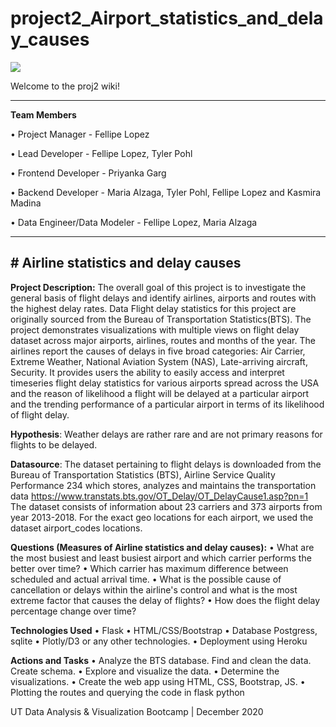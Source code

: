 # project2_Airport_statistics_and_delay_causes

![](https://github.com/Pg-git27/project2---Airport-statistics-and-delay-causes/blob/main/static/images/delayimage.jpg)

Welcome to the proj2 wiki!

***
**Team Members**

•	Project Manager - Fellipe Lopez

•	Lead Developer - Fellipe Lopez, Tyler Pohl

•	Frontend Developer - Priyanka Garg 

•	Backend Developer - Maria Alzaga, Tyler Pohl, Fellipe Lopez and Kasmira Madina

•	Data Engineer/Data Modeler - Fellipe Lopez, Maria Alzaga



***

## # Airline statistics and delay causes
 
**Project Description:**
The overall goal of this project is to investigate the general basis of flight delays and identify airlines, airports and routes with the highest delay rates. Data Flight delay statistics for this project are originally sourced from the Bureau of Transportation Statistics(BTS). The project demonstrates visualizations with multiple views on flight delay dataset across major airports, airlines, routes and months of the year. The airlines report the causes of delays in five broad categories: Air Carrier, Extreme Weather, National Aviation System (NAS), Late-arriving aircraft, Security. It provides users the ability to easily access and interpret timeseries flight delay statistics for various airports spread across the USA and the reason of likelihood a flight will be delayed at a particular airport and the trending performance of a particular airport in terms of its likelihood of flight delay. 

**Hypothesis**:
Weather delays are rather rare and are not primary reasons for flights to be delayed.

**Datasource**:
The dataset pertaining to flight delays is downloaded from the Bureau of Transportation Statistics (BTS), Airline Service Quality Performance 234 which stores, analyzes and maintains the transportation data https://www.transtats.bts.gov/OT_Delay/OT_DelayCause1.asp?pn=1
The dataset consists of information about 23 carriers and 373 airports from year 2013-2018. For the exact geo locations for each airport, we used the dataset airport_codes locations.

**Questions (Measures of Airline statistics and delay causes):**
•	What are the most busiest and least busiest airport and which carrier performs the better over time?
•	Which carrier has maximum difference between scheduled and actual arrival time.
•	What is the possible cause of cancellation or delays within the airline's control and what is the most extreme factor that causes the delay of 
        flights?
•	How does the flight delay percentage change over time?

**Technologies Used**
•	Flask
•	HTML/CSS/Bootstrap
•	Database Postgress, sqlite
•	Plotly/D3 or any other technologies.
•	Deployment using Heroku

**Actions and Tasks**
•	Analyze the BTS database. Find and clean the data. Create schema.
•	Explore and visualize the data.
•	Determine the visualizations.
•	Create the web app using HTML, CSS, Bootstrap, JS.
•	Plotting the routes and querying the code in flask python



UT Data Analysis & Visualization Bootcamp | December 2020

